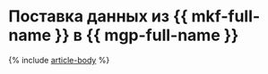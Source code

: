 # Поставка данных из {{ mkf-full-name }} в {{ mgp-full-name }}

{% include [article-body](../../_tutorials/datatransfer/managed-kafka-to-greenplum.md) %}
